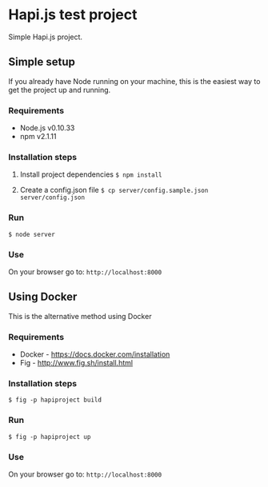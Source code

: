 # Hapi.js test project

Simple Hapi.js project.

## Simple setup

If you already have Node running on your machine, this is the easiest way to get the project up and running.

### Requirements

- Node.js v0.10.33
- npm v2.1.11

### Installation steps

1. Install project dependencies
`$ npm install`
 
2. Create a config.json file
`$ cp server/config.sample.json server/config.json`

### Run

`$ node server`

### Use

On your browser go to: `http://localhost:8000`

## Using Docker

This is the alternative method using Docker

### Requirements

- Docker - https://docs.docker.com/installation
- Fig - http://www.fig.sh/install.html

### Installation steps

`$ fig -p hapiproject build`

### Run

`$ fig -p hapiproject up`

### Use

On your browser go to: `http://localhost:8000`
